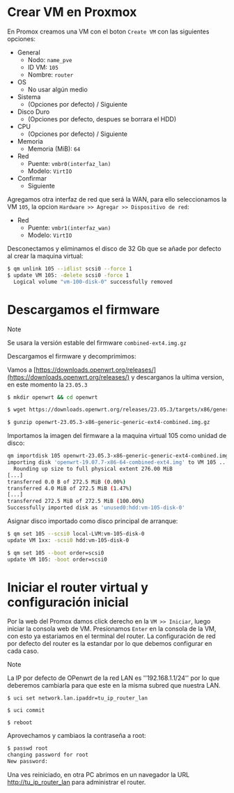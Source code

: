 # Crear VM en Proxmox

En Promox creamos una VM con el boton `Create VM` con las siguientes opciones:

* General
  - Nodo: `name_pve`
  - ID VM: `105`
  - Nombre: `router`
* OS
  - No usar algún medio
* Sistema
  - (Opciones por defecto) / Siguiente
* Disco Duro
  - (Opciones por defecto, despues se borrara el HDD)
* CPU
  - (Opciones por defecto) / Siguiente
* Memoria
  - Memoria (MiB): `64`
* Red
   - Puente: `vmbr0(interfaz_lan)`
   - Modelo: `VirtIO`
* Confirmar
   - Siguiente

Agregamos otra interfaz de red que será la WAN, para ello seleccionamos la VM `105`,  la opcion `Hardware >> Agregar >> Dispositivo de red`:
* Red
  - Puente: `vmbr1(interfaz_wan)`
  - Modelo: `VirtIO`

Desconectamos y eliminamos el disco de 32 Gb que se añade por defecto al crear la maquina virtual:

```bash
$ qm unlink 105 --idlist scsi0 --force 1
$ update VM 105: -delete scsi0 -force 1
  Logical volume "vm-100-disk-0" successfully removed
```


# Descargamos el firmware

> [!NOTE]
> Se usara la versión estable del firmware `combined-ext4.img.gz`

Descargamos el firmware y decomprimimos:

Vamos a [https://downloads.openwrt.org/releases/](https://downloads.openwrt.org/releases/) y descarganos la ultima version, en este momento la `23.05.3`

```bash
$ mkdir openwrt && cd openwrt

$ wget https://downloads.openwrt.org/releases/23.05.3/targets/x86/generic/openwrt-23.05.3-x86-generic-generic-ext4-combined.img.gz

$ gunzip openwrt-23.05.3-x86-generic-generic-ext4-combined.img.gz
```

Importamos la imagen del firmware a la maquina virtual 105 como unidad de disco:

```bash
qm importdisk 105 openwrt-23.05.3-x86-generic-generic-ext4-combined.img local-lvm
importing disk 'openwrt-19.07.7-x86-64-combined-ext4.img' to VM 105 ...
  Rounding up size to full physical extent 276.00 MiB
[...]
transferred 0.0 B of 272.5 MiB (0.00%)
transferred 4.0 MiB of 272.5 MiB (1.47%)
[...]
transferred 272.5 MiB of 272.5 MiB (100.00%)
Successfully imported disk as 'unused0:hdd:vm-105-disk-0'
```

Asignar disco importado como disco principal de arranque:

```bash
$ qm set 105 --scsi0 local-LVM:vm-105-disk-0 
update VM 1xx: -scsi0 hdd:vm-105-disk-0

$ qm set 105 --boot order=scsi0
update VM 105: -boot order=scsi0
```


# Iniciar el router virtual y configuración inicial

Por la web del Promox damos click derecho en la `VM >> Iniciar`, luego iniciar la consola web de VM. Presionamos `Enter` en la consola de la VM, con esto ya estariamos en el terminal del router. La configuración de red por defecto del router es la estandar por lo que debemos configurar en cada caso. 

> [!NOTE]
>La IP por defecto de OPenwrt de la red LAN es ''192.168.1.1/24'' por lo que deberemos cambiarla para que este en la misma subred que nuestra LAN.

```nash
$ uci set network.lan.ipaddr=tu_ip_router_lan

$ uci commit

$ reboot
```

Aprovechamos y cambiaos la contraseña a root:

```bash
$ passwd root
changing password for root
New password:
```

Una ves reiniciado, en otra PC abrimos en un navegador la URL [http://tu_ip_router_lan](http://tu_ip_router_lan) para administrar el router.















